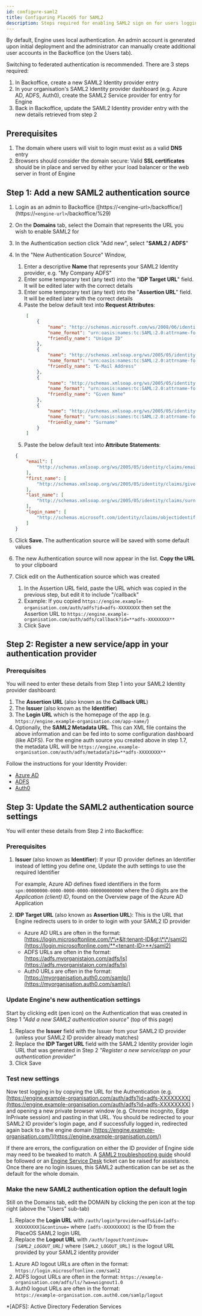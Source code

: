 ```yaml
---
id: configure-saml2
title: Configuring PlaceOS for SAML2
description: Steps required for enabling SAML2 sign on for users logging in to PlaceOS web apps
---
```


By default, Engine uses local authentication. 
An admin account is generated upon initial deployment and the administrator can manually create additional user accounts in the Backoffice \(on the Users tab\).

Switching to federated authentication is recommended. 
There are 3 steps required:

1. In Backoffice, create a new SAML2 Identity provider entry
2. In your organisation's SAML2 Identity provider dashboard \(e.g. Azure AD, ADFS, Auth0\), create the SAML2 Service provider for entry for Engine
3. Back in Backoffice, update the SAML2 Identity provider entry with the new details retrieved from step 2

## Prerequisites

1. The domain where users will visit to login must exist as a valid **DNS** entry 
2. Browsers should consider the domain secure: Valid **SSL certificates** should be in place and served by either your load balancer or the web server in front of Engine

## Step 1: Add a new SAML2 authentication source

1. Login as an admin to Backoffice \([https://&lt;engine-url&gt;/backoffice/\](https://`<engine-url>`/backoffice/%29\)
2. On the **Domains** tab, select the Domain that represents the URL you wish to enable SAML2 for
3. In the Authentication section click "Add new", select "**SAML2 / ADFS**"
4. In the "New Authentication Source" Window, 
   1. Enter a descriptive **Name** that represents your SAML2 Identity provider, e.g. "My Company ADFS" 
   2. Enter some temporary text (any text) into the "**IDP Target URL**" field. 
   It will be edited later with the correct details
   3. Enter some temporary text (any text) into the "**Assertion URL**" field. 
   It will be edited later with the correct details
   4. Paste the below default text into **Request Attributes**:
    ```json
        [
            {
                "name": "http://schemas.microsoft.com/ws/2008/06/identity/claimsclaims/objectidentifier",
                "name_format": "urn:oasis:names:tc:SAML:2.0:attrname-format:basic",
                "friendly_name": "Unique ID"
            },
            {
                "name": "http://schemas.xmlsoap.org/ws/2005/05/identity/claims/emailaddress",
                "name_format": "urn:oasis:names:tc:SAML:2.0:attrname-format:basic",
                "friendly_name": "E-Mail Address"
            },
            {
                "name": "http://schemas.xmlsoap.org/ws/2005/05/identity/claims/givenname",
                "name_format": "urn:oasis:names:tc:SAML:2.0:attrname-format:basic",
                "friendly_name": "Given Name"
            },
            {
                "name": "http://schemas.xmlsoap.org/ws/2005/05/identity/claims/surname",
                "name_format": "urn:oasis:names:tc:SAML:2.0:attrname-format:basic",
                "friendly_name": "Surname"
            }
        ]
    ```
   5. Paste the below default text into **Attribute Statements**:
    ```json
    {
        "email": [
            "http://schemas.xmlsoap.org/ws/2005/05/identity/claims/emailaddress"
        ],
        "first_name": [
            "http://schemas.xmlsoap.org/ws/2005/05/identity/claims/givenname"
        ],
        "last_name": [
            "http://schemas.xmlsoap.org/ws/2005/05/identity/claims/surname"
        ],
        "login_name": [
            "http://schemas.microsoft.com/identity/claims/objectidentifier"
        ]
    }
    ```

5. Click **Save.** 
The authentication source will be saved with some default values
6. The new Authentication source will now appear in the list. 
**Copy the URL** to your clipboard
7. Click edit on the Authentication source which was created
   1. In the Assertion URL field, paste the URL which was copied in the previous step, but edit it to include "/callback"
   2. Example: If you copied `https://engine.example-organisation.com/auth/adfs?id=adfs-XXXXXXXX` then set the Assertion URL to `https://engine.example-organisation.com/auth/adfs/callback?id=**adfs-XXXXXXXX**`
   3. Click Save

## Step 2: Register a new service/app in your authentication provider

### Prerequisites

You will need to enter these details from Step 1 into your SAML2 Identity provider dashboard:

1. The **Assertion URL** (also known as the **Callback URL**)
2. The **Issuer** (also known as the **Identifier**)
3. The **Login URL** which is the homepage of the app (e.g. `https://engine.example-organisation.com/app-name/`)
4. Optionally, the **SAML2 Metadata URL**. 
This can XML file contains the above information and can be fed into to some configuration dashboard (like ADFS). 
For the engine auth source you created above in step 1.7, the metadata URL will be `https://engine.example-organisation.com/auth/adfs/metadata?id=**adfs-XXXXXXXX**`

Follow the instructions for your Identity Provider:

* [Azure AD](saml2-with-azure-ad.md)
* [ADFS](saml2-with-adfs.md)
* [Auth0](saml2-with-auth0.md)

## Step 3: Update the SAML2 authentication source settings

You will enter these details from Step 2 into Backoffice:

### Prerequisites

1. **Issuer** \(also known as **Identifier**\): If your ID provider defines an Identifier instead of letting you define one, Update the auth settings to use the required Identifier

   For example, Azure AD defines fixed identifiers in the form `spn:00000000-0000-0000-0000-000000000000` where the 0 digits are the _Application \(client\) ID_, found on the Overview page of the Azure AD Application

2. **IDP Target URL** \(also known as **Assertion URL**\): This is the URL that Engine redirects users to in order to login with your SAML2 ID provider
   * Azure AD URLs are often in the format: [https://login.microsoftonline.com/\*\*&lt;tenant-ID&gt;\*\*/saml2](https://login.microsoftonline.com/**<tenant-ID>**/saml2)
   * ADFS URLs are often in the format: [https://adfs.myorganistaion.com/adfs/ls](https://adfs.myorganistaion.com/adfs/ls)
   * Auth0 URLs are often in the format: [https://myorganisation.auth0.com/samlp/](https://myorganisation.auth0.com/samlp/)

### Update Engine's new authentication settings

Start by clicking edit \(pen icon\) on the Authentication that was created in Step 1 _"Add a new SAML2 authentication source"_ \(top of this page\)

1. Replace the **Issuer** field with the Issuer from your SAML2 ID provider \(unless your SAML2 ID provider already matches\)
2. Replace the **IDP Target URL** field with the SAML2 Identity provider login URL that was generated in Step 2 _"Register a new service/app on your authentication provider"_
3. Click Save

### Test new settings

Now test logging in by copying the URL for the Authentication \(e.g. [https://engine.example-organisation.com/auth/adfs?id=adfs-XXXXXXXX](https://engine.example-organisation.com/auth/adfs?id=adfs-XXXXXXXX) \) and opening a new private browser window \(e.g. Chrome incognito, Edge InPrivate session\) and pasting in that URL. 
You should be redirected to your SAML2 ID provider's login page, and if successfully logged in, redirected again back to a the engine domain [https://engine.example-organisation.com/](https://engine.example-organisation.com/)

If there are errors, the configuration on either the ID provider of Engine side may need to be tweaked to match. 
A [SAML2 troubleshooting guide](https://auth0.com/docs/protocols/saml/saml-configuration/troubleshoot) should be followed or an [Engine Service Desk](https://support.acaprojects.com/) ticket can be raised for assistance. 
Once there are no login issues, this SAML2 authentication can be set as the default for the whole domain.

### Make the new SAML2 authentication option the default login

Still on the Domains tab, edit the DOMAIN by clicking the pen icon at the top right \(above the "Users" sub-tab\)

1. Replace the **Login URL** with `/auth/login?provider=adfs&id=[adfs-XXXXXXXXX]&continue=` where `[adfs-XXXXXXXXX]` is the ID from the PlaceOS SAML2 login URL
2. Replace the **Logout URL** with <i>`/auth/logout?continue=[SAML2_LOGOUT_URL]`</i> where `[SAML2_LOGOUT_URL]` is the logout URL provided by your SAML2 identity provider 
<!-- This requires a hack for one sentence per line--->  
   1. Azure AD logout URLs are often in the format:  
`https://login.microsoftonline.com/saml2`
   2. ADFS logout URLs are often in the format:
`https://example-organisation.com/adfs/ls/?wa=wsignout1.0` 
   3. Auth0 logout URLs are often in the format:  
`https://example-organisation.com.auth0.com/samlp/logout`


*[ADFS]: Active Directory Federation Services